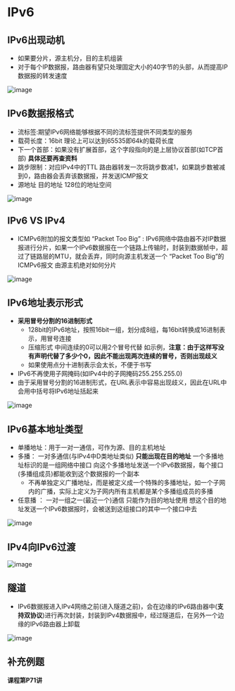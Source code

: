 # IPv6  


##  IPv6出现动机

* 如果要分片，源主机分，目的主机组装  
* 对于每个IP数据报，路由器有望只处理固定大小的40字节的头部，从而提高IP数据报的转发速度

![image](https://user-images.githubusercontent.com/58176267/170400878-af5941db-8241-4d08-9b68-09d5f8757c3a.png)


## IPv6数据报格式  

* 流标签:期望IPv6网络能够根据不同的流标签提供不同类型的服务  
* 载荷长度：16bit 理论上可以达到65535即64k的载荷长度
* 下一个首部：如果没有扩展首部，这个字段指向的是上层协议首部(如TCP首部)   **具体还要再查资料**
* 跳步限制：对应IPv4中的TTL  路由器转发一次将跳步数减1，如果跳步数被减到0，路由器会丢弃该数据报，并发送ICMP报文
* 源地址  目的地址  128位的地址空间  

![image](https://user-images.githubusercontent.com/58176267/170402163-0563727c-6774-44a3-8208-81f624b3bb1a.png)


## IPv6 VS IPv4  

* ICMPv6附加的报文类型如 “Packet Too Big” : IPv6网络中路由器不对IP数据报进行分片，如果一个IPv6数据报在一个链路上传输时，封装到数据帧中，超过了链路层的MTU，就会丢弃，同时向源主机发送一个 “Packet Too Big”的ICMPv6报文 由源主机绝对如何分片   

![image](https://user-images.githubusercontent.com/58176267/170402774-6959bfb9-8ad2-460f-a27f-b6dd26f161fc.png)

## IPv6地址表示形式  

* **采用冒号分割的16进制形式**
    * 128bit的IPv6地址，按照16bit一组，划分成8组，每16bit转换成16进制表示，用冒号连接
    * 压缩形式  中间连续的0可以用2个冒号代替 如示例，**注意：由于这样写没有声明代替了多少个0，因此不能出现两次连续的冒号，否则出现歧义**   
    * 如果使用点分十进制表示会太长，不便于书写
* IPv6不再使用子网掩码(如IPv4中的子网掩码255.255.255.0) 
* 由于采用冒号分割的16进制形式，在URL表示中容易出现歧义，因此在URL中会用中括号将IPv6地址括起来

![image](https://user-images.githubusercontent.com/58176267/170403393-14368782-dd3e-4ad5-9a3b-3f7595ba6e02.png)

## IPv6基本地址类型  

* 单播地址：用于一对一通信，可作为源、目的主机地址
* 多播： 一对多通信(与IPv4中D类地址类似)  **只能出现在目的地址**  一个多播地址标识的是一组网络中接口  向这个多播地址发送一个IPv6数据报，每个接口(多播组成员)都能收到这个数据报的一个副本  
    * 不再单独定义广播地址，而是被定义成一个特殊的多播地址，如一个子网内的广播，实际上定义为子网内所有主机都是某个多播组成员的多播  
* 任意播 ： 一对一组之一(最近一个)通信  只能作为目的地址使用  想这个目的地址发送一个IPv6数据报时，会被送到这组接口的其中一个接口中去  

![image](https://user-images.githubusercontent.com/58176267/170404514-5721ffe5-8cd0-4c71-b6a6-1b144e5c95e3.png)

## IPv4向IPv6过渡  

![image](https://user-images.githubusercontent.com/58176267/170404684-84fe620a-4400-48cc-a796-cfe676111e80.png)

## 隧道  

* IPv6数据报进入IPv4网络之前(进入隧道之前)，会在边缘的IPv6路由器中(**支持双协议**)进行再次封装，封装到IPv4数据报中，经过隧道后，在另外一个边缘的IPv6路由器上卸载

![image](https://user-images.githubusercontent.com/58176267/170404995-1e3783c1-9cb0-406c-abc9-ec794fb260e4.png)


## 补充例题  

**课程第P71讲**  








